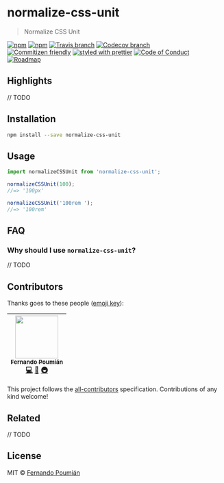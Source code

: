 # normalize-css-unit

> Normalize CSS Unit

[![npm](https://img.shields.io/npm/v/normalize-css-unit.svg?style=flat-square)](https://www.npmjs.com/package/normalize-css-unit)
[![npm](https://img.shields.io/npm/dt/normalize-css-unit.svg?style=flat-square)](https://npm-stat.com/charts.html?package=normalize-css-unit&from=2016-04-01)
[![Travis branch](https://img.shields.io/travis/fpoumian/normalize-css-unit/master.svg?style=flat-square)](https://travis-ci.org/fpoumian/normalize-css-unit)
[![Codecov branch](https://img.shields.io/codecov/c/github/fpoumian/normalize-css-unit/master.svg?style=flat-square)](https://codecov.io/github/fpoumian/normalize-css-unit)
<br />
[![Commitizen friendly](https://img.shields.io/badge/commitizen-friendly-brightgreen.svg?style=flat-square)](http://commitizen.github.io/cz-cli/)
[![styled with prettier](https://img.shields.io/badge/styled_with-prettier-ff69b4.svg?style=flat-square)](https://github.com/prettier/prettier)
[![Code of Conduct](https://img.shields.io/badge/code%20of-conduct-ff69b4.svg?style=flat-square)](./other/code_of_conduct.md)
[![Roadmap](https://img.shields.io/badge/%F0%9F%93%94-roadmap-CD9523.svg?style=flat-square)](./other/roadmap.md)

## Highlights

// TODO

## Installation

```sh 
npm install --save normalize-css-unit
```

## Usage

```js
import normalizeCSSUnit from 'normalize-css-unit';

normalizeCSSUnit(100);
//=> '100px'

normalizeCSSUnit('100rem ');
//=> '100rem'
```

## FAQ

### Why should I use `normalize-css-unit`?

// TODO

## Contributors

Thanks goes to these people ([emoji key](https://github.com/kentcdodds/all-contributors#emoji-key)):

<!-- ALL-CONTRIBUTORS-LIST:START - Do not remove or modify this section -->
| [<img src="https://avatars2.githubusercontent.com/u/22868432?v=3" width="100px;"/><br /><sub>Fernando Poumián</sub>](https://halfelectronic.com)<br />[💻](https://github.com/fpoumian/normalize-css-unit/commits?author=fpoumian "Code") [📖](https://github.com/fpoumian/normalize-css-unit/commits?author=fpoumian "Documentation") [🚇](#infra-fpoumian "Infrastructure (Hosting, Build-Tools, etc") |
| :---: |
<!-- ALL-CONTRIBUTORS-LIST:END -->

This project follows the [all-contributors](https://github.com/kentcdodds/all-contributors) specification. Contributions of any kind welcome!

## Related

// TODO

## License

MIT &copy; [Fernando Poumián](https://halfelectronic.com)
